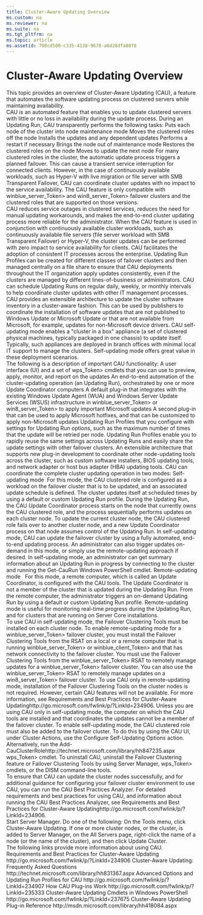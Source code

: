 ```yaml
---
title: Cluster-Aware Updating Overview
ms.custom: na
ms.reviewer: na
ms.suite: na
ms.tgt_pltfrm: na
ms.topic: article
ms.assetid: 700cd500-c335-4138-9678-a6d28dfa8078
---
```

# Cluster-Aware Updating Overview
<?xml version="1.0" encoding="utf-8"?>
<developerConceptualDocument xmlns="http://ddue.schemas.microsoft.com/authoring/2003/5" xmlns:xlink="http://www.w3.org/1999/xlink" xmlns:xsi="http://www.w3.org/2001/XMLSchema-instance" xsi:schemaLocation="http://ddue.schemas.microsoft.com/authoring/2003/5 http://dduestorage.blob.core.windows.net/ddueschema/developer.xsd">
  <introduction address="BKMK_INTRO">
    <para>This topic provides an overview of Cluster-Aware Updating (CAU), a feature that automates the software updating process on clustered servers while maintaining availability.</para>
  </introduction>
  <section address="BKMK_OVER">
    <title>Feature description</title>
    <content>
      <para>CAU is an automated feature that enables you to update clustered servers with little or no loss in availability during the update process. During an Updating Run, CAU transparently performs the following tasks:</para>
      <list class="bullet">
        <listItem>
          <para>Puts each node of the cluster into node maintenance mode</para>
        </listItem>
        <listItem>
          <para>Moves the clustered roles off the node</para>
        </listItem>
        <listItem>
          <para>Installs the updates and any dependent updates</para>
        </listItem>
        <listItem>
          <para>Performs a restart if necessary</para>
        </listItem>
        <listItem>
          <para>Brings the node out of maintenance mode</para>
        </listItem>
        <listItem>
          <para>Restores the clustered roles on the node</para>
        </listItem>
        <listItem>
          <para>Moves to update the next node</para>
        </listItem>
      </list>
      <para>For many clustered roles in the cluster, the automatic update process triggers a planned failover. This can cause a transient service interruption for connected clients. However, in the case of continuously available workloads, such as Hyper-V with live migration or file server with SMB Transparent Failover, CAU can coordinate cluster updates with no impact to the service availability.</para>
      <alert class="note">
        <para>The CAU feature is only compatible with <token>winblue_server_Token> and <token>win8_server_Token> failover clusters and the clustered roles that are supported on those versions.</para>
      </alert>
    </content>
  </section>
  <section address="BKMK_APP" expanded="true">
    <title>Practical applications</title>
    <content>
      <list class="bullet">
        <listItem>
          <para>CAU reduces service outages in clustered services, reduces the need for manual updating workarounds, and makes the end-to-end cluster updating process more reliable for the administrator. When the CAU feature is used in conjunction with continuously available cluster workloads, such as continuously available file servers (file server workload with SMB Transparent Failover) or Hyper-V, the cluster updates can be performed with zero impact to service availability for clients.</para>
        </listItem>
        <listItem>
          <para>CAU facilitates the adoption of consistent IT processes across the enterprise. Updating Run Profiles can be created for different classes of failover clusters and then managed centrally on a file share to ensure that CAU deployments throughout the IT organization apply updates consistently, even if the clusters are managed by different lines-of-business or administrators.</para>
        </listItem>
        <listItem>
          <para>CAU can schedule Updating Runs on regular daily, weekly, or monthly intervals to help coordinate cluster updates with other IT management processes. </para>
        </listItem>
        <listItem>
          <para>CAU provides an extensible architecture to update the cluster software inventory in a cluster-aware fashion. This can be used by publishers to coordinate the installation of software updates that are not published to Windows Update or Microsoft Update or that are not available from Microsoft, for example, updates for non-Microsoft device drivers.</para>
        </listItem>
        <listItem>
          <para>CAU self-updating mode enables a "cluster in a box" appliance (a set of clustered physical machines, typically packaged in one chassis) to update itself. Typically, such appliances are deployed in branch offices with minimal local IT support to manage the clusters. Self-updating mode offers great value in these deployment scenarios.</para>
        </listItem>
      </list>
    </content>
  </section>
  <section expanded="true">
    <title>Important functionality</title>
    <content>
      <para>The following is a description of important CAU functionality:</para>
      <list class="bullet">
        <listItem>
          <para>A user interface (UI) and a set of <token>wps_Token> cmdlets that you can use to preview, apply, monitor, and report on the updates</para>
        </listItem>
        <listItem>
          <para>An end-to-end automation of the cluster-updating operation (an Updating Run), orchestrated by one or more Update Coordinator computers</para>
        </listItem>
        <listItem>
          <para>A default plug-in that integrates with the existing Windows Update Agent (WUA) and Windows Server Update Services (WSUS) infrastructure in <token>winblue_server_Token> or <token>win8_server_Token> to apply important Microsoft updates</para>
        </listItem>
        <listItem>
          <para>A second plug-in that can be used to apply Microsoft hotfixes, and that can be customized to apply non-Microsoft updates</para>
        </listItem>
        <listItem>
          <para>Updating Run Profiles that you configure with settings for Updating Run options, such as the maximum number of times that the update will be retried per node. Updating Run Profiles enable you to rapidly reuse the same settings across Updating Runs and easily share the update settings with other failover clusters.</para>
        </listItem>
        <listItem>
          <para>An extensible architecture that supports new plug-in development to coordinate other node-updating tools across the cluster, such as custom software installers, BIOS updating tools, and network adapter or host bus adapter (HBA) updating tools.</para>
        </listItem>
      </list>
      <para>CAU can coordinate the complete cluster updating operation in two modes:</para>
      <list class="bullet">
        <listItem>
          <para>
            <embeddedLabel>Self-updating mode</embeddedLabel>  For this mode, the CAU clustered role is configured as a workload on the failover cluster that is to be updated, and an associated update schedule is defined. The cluster updates itself at scheduled times by using a default or custom Updating Run profile. During the Updating Run, the CAU Update Coordinator process starts on the node that currently owns the CAU clustered role, and the process sequentially performs updates on each cluster node. To update the current cluster node, the CAU clustered role fails over to another cluster node, and a new Update Coordinator process on that node assumes control of the Updating Run. In self-updating mode, CAU can update the failover cluster by using a fully automated, end-to-end updating process. An administrator can also trigger updates on-demand in this mode, or simply use the remote-updating approach if desired. In self-updating mode, an administrator can get summary information about an Updating Run in progress by connecting to the cluster and running the <system>Get-CauRun</system> Windows PowerShell cmdlet.</para>
        </listItem>
        <listItem>
          <para>
            <embeddedLabel>Remote-updating mode</embeddedLabel>   For this mode, a remote computer, which is called an Update Coordinator, is configured with the CAU tools. The Update Coordinator is not a member of the cluster that is updated during the Updating Run. From the remote computer, the administrator triggers an on-demand Updating Run by using a default or custom Updating Run profile. Remote-updating mode is useful for monitoring real-time progress during the Updating Run, and for clusters that are running on Server Core installations.</para>
        </listItem>
      </list>
    </content>
  </section>
  <section address="BKMK_SOFT" expanded="true">
    <title>Hardware and software requirements</title>
    <content>
      <para>To use CAU in self-updating mode, the Failover Clustering Tools must be installed on each cluster node.</para>
      <para>To enable remote-updating mode for a <token>winblue_server_Token> failover cluster, you must install the Failover Clustering Tools from the RSAT on a local or a remote computer that is running <token>winblue_server_Token> or <token>winblue_client_Token> and that has network connectivity to the failover cluster.</para>
      <alert class="note">
        <list class="bullet">
          <listItem>
            <para>You must use the Failover Clustering Tools from the <token>winblue_server_Token> RSAT to remotely manage updates for a <token>winblue_server_Token> failover cluster. You can also use the <token>winblue_server_Token> RSAT to remotely manage updates on a <token>win8_server_Token> failover cluster.</para>
          </listItem>
          <listItem>
            <para>To use CAU only in remote-updating mode, installation of the Failover Clustering Tools on the cluster nodes is not required. However, certain CAU features will not be available. For more information, see <externalLink><linkText>Requirements and Best Practices for Cluster-Aware Updating</linkText><linkUri>http://go.microsoft.com/fwlink/p/?LinkId=234906</linkUri></externalLink>.</para>
          </listItem>
          <listItem>
            <para>Unless you are using CAU only in self-updating mode, the computer on which the CAU tools are installed and that coordinates the updates cannot be a member of the failover cluster.</para>
          </listItem>
        </list>
      </alert>
      <para>To enable self-updating mode, the CAU clustered role must also be added to the failover cluster. To do this by using the CAU UI, under <ui>Cluster Actions</ui>, use the <ui>Configure Self-Updating Options</ui> action. Alternatively, run the <externalLink><linkText>Add-CauClusterRole</linkText><linkUri>http://technet.microsoft.com/library/hh847235.aspx</linkUri></externalLink> <token>wps_Token> cmdlet.</para>
      <para>To uninstall CAU, uninstall the Failover Clustering feature or Failover Clustering Tools by using Server Manager, <token>wps_Token> cmdlets, or the DISM command-line tools.</para>
    </content>
    <sections>
      <section>
        <title>Additional requirements and best practices</title>
        <content>
          <para>To ensure that CAU can update the cluster nodes successfully, and for additional guidance for configuring your failover cluster environment to use CAU, you can run the CAU Best Practices Analyzer.</para>
          <para>For detailed requirements and best practices for using CAU, and information about running the CAU Best Practices Analyzer, see <externalLink><linkText>Requirements and Best Practices for Cluster-Aware Updating</linkText><linkUri>http://go.microsoft.com/fwlink/p/?LinkId=234906</linkUri></externalLink>.</para>
        </content>
      </section>
      <section expanded="true">
        <title>Starting CAU</title>
        <content>
          <procedure>
            <title>To start the CAU UI from Server Manager</title>
            <steps class="ordered">
              <step>
                <content>
                  <para>Start Server Manager.</para>
                </content>
              </step>
              <step>
                <content>
                  <para>Do one of the following:</para>
                  <list class="bullet">
                    <listItem>
                      <para>On the <ui>Tools</ui> menu, click <ui>Cluster-Aware Updating</ui>.</para>
                    </listItem>
                    <listItem>
                      <para>If one or more cluster nodes, or the cluster, is added to Server Manager, on the <ui>All Servers</ui> page, right-click the name of a node (or the name of the cluster), and then click <ui>Update Cluster</ui>.</para>
                    </listItem>
                  </list>
                </content>
              </step>
            </steps>
          </procedure>
        </content>
      </section>
    </sections>
  </section>
  <section address="BKMK_LINKS" expanded="true">
    <title>See also</title>
    <content>
      <para>The following links provide more information about using CAU.</para>
      <list class="bullet">
        <listItem>
          <para>
            <externalLink>
              <linkText>Requirements and Best Practices for Cluster-Aware Updating</linkText>
              <linkUri>http://go.microsoft.com/fwlink/p/?LinkId=234906</linkUri>
            </externalLink>
          </para>
        </listItem>
        <listItem>
          <para>
            <externalLink>
              <linkText>Cluster-Aware Updating: Frequently Asked Questions</linkText>
              <linkUri>http://technet.microsoft.com/library/hh831367.aspx</linkUri>
            </externalLink>
          </para>
        </listItem>
        <listItem>
          <para>
            <externalLink>
              <linkText>Advanced Options and Updating Run Profiles for CAU</linkText>
              <linkUri>http://go.microsoft.com/fwlink/p/?LinkId=234907</linkUri>
            </externalLink>
          </para>
        </listItem>
        <listItem>
          <para>
            <externalLink>
              <linkText>How CAU Plug-ins Work</linkText>
              <linkUri>http://go.microsoft.com/fwlink/p/?LinkId=235333</linkUri>
            </externalLink>
          </para>
        </listItem>
        <listItem>
          <para>
            <externalLink>
              <linkText>Cluster-Aware Updating Cmdlets in Windows PowerShell</linkText>
              <linkUri>http://go.microsoft.com/fwlink/p/?LinkId=237675</linkUri>
            </externalLink>
          </para>
        </listItem>
        <listItem>
          <para>
            <externalLink>
              <linkText>Cluster-Aware Updating Plug-in Reference</linkText>
              <linkUri>http://msdn.microsoft.com/library/hh418084.aspx</linkUri>
            </externalLink>
          </para>
        </listItem>
      </list>
    </content>
  </section>
  <relatedTopics />
</developerConceptualDocument>


